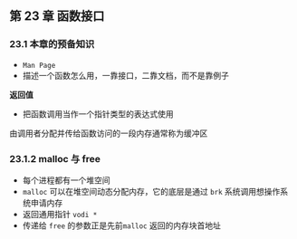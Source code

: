 ## 第 23 章 函数接口


### 23.1 本章的预备知识

* `Man Page`
* 描述一个函数怎么用，一靠接口，二靠文档，而不是靠例子

**返回值**

* 把函数调用当作一个指针类型的表达式使用

由调用者分配并传给函数访问的一段内存通常称为缓冲区

### 23.1.2 malloc 与 free

* 每个进程都有一个堆空间
* `malloc` 可以在堆空间动态分配内存，它的底层是通过 `brk` 系统调用想操作系统申请内存
* 返回通用指针 `vodi *`
* 传递给 `free` 的参数正是先前`malloc` 返回的内存块首地址